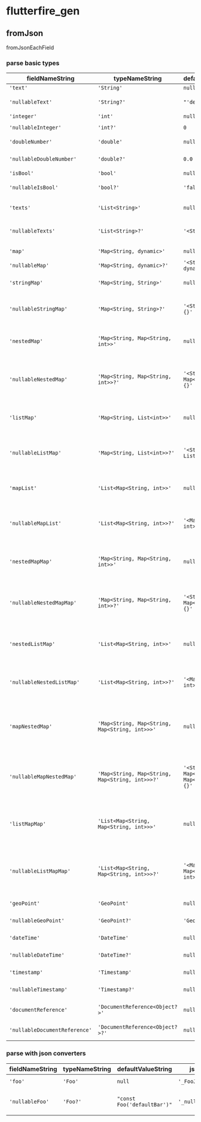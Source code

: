 # flutterfire_gen

## fromJson

fromJsonEachField

### parse basic types

| fieldNameString               | typeNameString                                  | defaultValueString                           | expected                                                                                                                                                                                                                                      |
| ----------------------------- | ----------------------------------------------- | -------------------------------------------- | --------------------------------------------------------------------------------------------------------------------------------------------------------------------------------------------------------------------------------------------- |
| `'text'`                      | `'String'`                                      | `null`                                       | `"json['text'] as String"`                                                                                                                                                                                                                    |
| `'nullableText'`              | `'String?'`                                     | `"'defaultText'"`                            | `"nullableText: json['nullableText'] as String? ?? 'defaultText'"`                                                                                                                                                                            |
| `'integer'`                   | `'int'`                                         | `null`                                       | `"integer: json['integer'] as int"`                                                                                                                                                                                                           |
| `'nullableInteger'`           | `'int?'`                                        | `0`                                          | `"integer: json['nullableInteger'] as int? ?? 0"`                                                                                                                                                                                             |
| `'doubleNumber'`              | `'double'`                                      | `null`                                       | `"integer: json['doubleNumber'] as double"`                                                                                                                                                                                                   |
| `'nullableDoubleNumber'`      | `'double?'`                                     | `0.0`                                        | `"integer: json['nullableDoubleNumber'] as double? ?? 0.0"`                                                                                                                                                                                   |
| `'isBool'`                    | `'bool'`                                        | `null`                                       | `"isBool: json['isBool'] as bool"`                                                                                                                                                                                                            |
| `'nullableIsBool'`            | `'bool?'`                                       | `'false'`                                    | `"nullableIsBool: json['nullableIsBool'] as bool? ?? false"`                                                                                                                                                                                  |
| `'texts'`                     | `'List<String>'`                                | `null`                                       | `"texts: (json['texts'] as List<dynamic>).map((e) => e as String).toList()"`                                                                                                                                                                  |
| `'nullableTexts'`             | `'List<String>?'`                               | `'<String>[]'`                               | `"nullableTexts: (json['nullableTexts'] as List<dynamic>?)?.map((e) => e as String).toList() ?? <String>[]"`                                                                                                                                  |
| `'map'`                       | `'Map<String, dynamic>'`                        | `null`                                       | `"map: json['map'] as Map<String, dynamic>"`                                                                                                                                                                                                  |
| `'nullableMap'`               | `'Map<String, dynamic>?'`                       | `'<String, dynamic>{}'`                      | `"nullableMap: json['nullableMap'] as Map<String, dynamic>? ?? {}"`                                                                                                                                                                           |
| `'stringMap'`                 | `'Map<String, String>'`                         | `null`                                       | `"stringMap: (json['stringMap'] as Map<String, dynamic>).map((k, v) => MapEntry(k, v as String))"`                                                                                                                                            |
| `'nullableStringMap'`         | `'Map<String, String>?'`                        | `'<String, String>{}'`                       | `"nullableStringMap: (json['nullableStringMap'] as Map<String, dynamic>?)?.map((k, v) => MapEntry(k, v as String)) ?? {}"`                                                                                                                    |
| `'nestedMap'`                 | `'Map<String, Map<String, int>>'`               | `null`                                       | `"nestedMap: (json['nestedMap'] as Map<String, dynamic>).map((k, v) => MapEntry(k, (v as Map<String, dynamic>).map((k, v) => MapEntry(k, v as int))))"`                                                                                       |
| `'nullableNestedMap'`         | `'Map<String, Map<String, int>>?'`              | `'<String, Map<String, int>>{}'`             | `"nullableNestedMap: (json['nullableNestedMap'] as Map<String, dynamic>?)?.map((k, v) => MapEntry(k, (v as Map<String, dynamic>).map((k, v) => MapEntry(k, v as int)))) ?? {}"`                                                               |
| `'listMap'`                   | `'Map<String, List<int>>'`                      | `null`                                       | `"listMap: (json['listMap'] as Map<String, dynamic>).map((k, v) => MapEntry(k, (v as List<dynamic>).map((e) => e as int).toList()))"`                                                                                                         |
| `'nullableListMap'`           | `'Map<String, List<int>>?'`                     | `'<String, List<int>>{}'`                    | `"nullableListMap: (json['nullableListMap'] as Map<String, dynamic>?)?.map((k, v) => MapEntry(k, (v as List<dynamic>).map((e) => e as int).toList())) ?? {}"`                                                                                 |
| `'mapList'`                   | `'List<Map<String, int>>'`                      | `null`                                       | `"mapList: (json['mapList'] as List<dynamic>).map((e) => (e as Map<String, dynamic>).map((k, v) => MapEntry(k, v as int))).toList()"`                                                                                                         |
| `'nullableMapList'`           | `'List<Map<String, int>>?'`                     | `'<Map<String, int>>[]'`                     | `"nullableMapList: (json['nullableMapList'] as List<dynamic>?)?.map((e) => (e as Map<String, dynamic>).map((k, v) => MapEntry(k, v as int))).toList() ?? []"`                                                                                 |
| `'nestedMapMap'`              | `'Map<String, Map<String, int>>'`               | `null`                                       | `"nestedMapMap: (json['nestedMapMap'] as Map<String, dynamic>).map((k, v) => MapEntry(k, (v as Map<String, dynamic>).map((k, v) => MapEntry(k, v as int))))"`                                                                                 |
| `'nullableNestedMapMap'`      | `'Map<String, Map<String, int>>?'`              | `'<String, Map<String, int>>{}'`             | `"nullableNestedMapMap: (json['nullableNestedMapMap'] as Map<String, dynamic>?)?.map((k, v) => MapEntry(k, (v as Map<String, dynamic>).map((k, v) => MapEntry(k, v as int)))) ?? {}"`                                                         |
| `'nestedListMap'`             | `'List<Map<String, int>>'`                      | `null`                                       | `"nestedListMap: (json['nestedListMap'] as List<dynamic>).map((e) => (e as Map<String, dynamic>).map((k, v) => MapEntry(k, v as int))).toList()"`                                                                                             |
| `'nullableNestedListMap'`     | `'List<Map<String, int>>?'`                     | `'<Map<String, int>>[]'`                     | `"nullableNestedListMap: (json['nullableNestedListMap'] as List<dynamic>?)?.map((e) => (e as Map<String, dynamic>).map((k, v) => MapEntry(k, v as int))).toList() ?? []"`                                                                     |
| `'mapNestedMap'`              | `'Map<String, Map<String, Map<String, int>>>'`  | `null`                                       | `"mapNestedMap: (json['mapNestedMap'] as Map<String, dynamic>).map((k, v) => MapEntry(k, (v as Map<String, dynamic>).map((k, v) => MapEntry(k, (v as Map<String, dynamic>).map((k, v) => MapEntry(k, v as int))))))"`                         |
| `'nullableMapNestedMap'`      | `'Map<String, Map<String, Map<String, int>>>?'` | `'<String, Map<String, Map<String, int>>{}'` | `"nullableMapNestedMap: (json['nullableMapNestedMap'] as Map<String, dynamic>?)?.map((k, v) => MapEntry(k, (v as Map<String, dynamic>).map((k, v) => MapEntry(k, (v as Map<String, dynamic>).map((k, v) => MapEntry(k, v as int)))))) ?? {}"` |
| `'listMapMap'`                | `'List<Map<String, Map<String, int>>>'`         | `null`                                       | `"listMapMap: (json['listMapMap'] as List<dynamic>).map((e) => (e as Map<String, dynamic>).map((k, v) => MapEntry(k,(v as Map<String, dynamic>).map((k, v) => MapEntry(k, v as int))))).toList()"`                                            |
| `'nullableListMapMap'`        | `'List<Map<String, Map<String, int>>>?'`        | `'<Map<String, Map<String, int>>>[]'`        | `"nullableListMapMap: (json['nullableListMapMap'] as List<dynamic>?)?.map((e) => (e as Map<String, dynamic>).map((k, v) => MapEntry(k, (v as Map<String, dynamic>).map((k, v) => MapEntry(k, v as int))))).toList() ?? []"`                   |
| `'geoPoint'`                  | `'GeoPoint'`                                    | `null`                                       | `"geoPoint: json['geoPoint'] as GeoPoint"`                                                                                                                                                                                                    |
| `'nullableGeoPoint'`          | `'GeoPoint?'`                                   | `'GeoPoint(0, 0)'`                           | `"nullableGeoPoint: json['nullableGeoPoint'] as GeoPoint? ?? GeoPoint(0, 0)"`                                                                                                                                                                 |
| `'dateTime'`                  | `'DateTime'`                                    | `null`                                       | `"dateTime: (json['dateTime'] as Timestamp).toDate()"`                                                                                                                                                                                        |
| `'nullableDateTime'`          | `'DateTime?'`                                   | `null`                                       | `"nullableDateTime: (json['nullableDateTime'] as Timestamp?)?.toDate()"`                                                                                                                                                                      |
| `'timestamp'`                 | `'Timestamp'`                                   | `null`                                       | `"timestamp: json['timestamp'] as Timestamp"`                                                                                                                                                                                                 |
| `'nullableTimestamp'`         | `'Timestamp?'`                                  | `null`                                       | `"nullableTimestamp: json['nullableTimestamp'] as Timestamp?"`                                                                                                                                                                                |
| `'documentReference'`         | `'DocumentReference<Object?>'`                  | `null`                                       | `"documentReference: json['documentReference'] as DocumentReference<Object?>"`                                                                                                                                                                |
| `'nullableDocumentReference'` | `'DocumentReference<Object?>?'`                 | `null`                                       | `"nullableDocumentReference: json['nullableDocumentReference'] as DocumentReference<Object?>?"`                                                                                                                                               |

### parse with json converters

| fieldNameString | typeNameString | defaultValueString          | jsonConverterString           | clientTypeString | firestoreTypeString      | expected                                                                                                                                                 |
| --------------- | -------------- | --------------------------- | ----------------------------- | ---------------- | ------------------------ | -------------------------------------------------------------------------------------------------------------------------------------------------------- |
| `'foo'`         | `'Foo'`        | `null`                      | `'_FooJsonConverter()'`       | `'Foo'`          | `'Map<String, dynamic>'` | `"foo: _FooJsonConverter().fromJson(json['foo'] as Map<String, dynamic>)"`                                                                               |
| `'nullableFoo'` | `'Foo?'`       | `"const Foo('defaultBar')"` | `'_nullableFooJsonConverter'` | `'Foo?'`         | `'Map<String, dynamic>'` | `"nullableFoo: json['nullableFoo'] == null ? const Foo('defaultBar') : _nullableFooJsonConverter.fromJson(json['nullableFoo'] as Map<String, dynamic>)"` |

